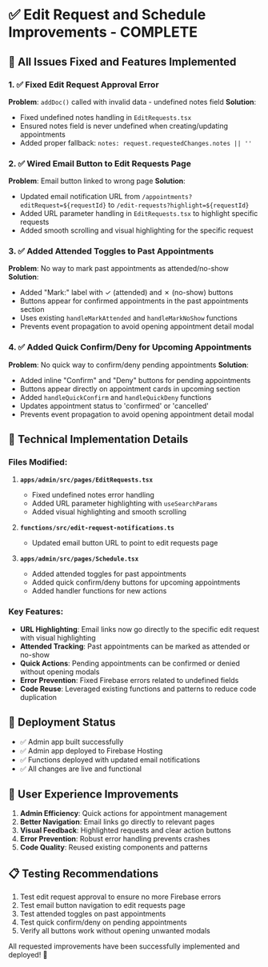 # ✅ Edit Request and Schedule Improvements - COMPLETE

## 🎯 All Issues Fixed and Features Implemented

### 1. ✅ Fixed Edit Request Approval Error
**Problem**: `addDoc()` called with invalid data - undefined notes field
**Solution**: 
- Fixed undefined notes handling in `EditRequests.tsx`
- Ensured notes field is never undefined when creating/updating appointments
- Added proper fallback: `notes: request.requestedChanges.notes || ''`

### 2. ✅ Wired Email Button to Edit Requests Page
**Problem**: Email button linked to wrong page
**Solution**:
- Updated email notification URL from `/appointments?editRequest=${requestId}` to `/edit-requests?highlight=${requestId}`
- Added URL parameter handling in `EditRequests.tsx` to highlight specific requests
- Added smooth scrolling and visual highlighting for the specific request

### 3. ✅ Added Attended Toggles to Past Appointments
**Problem**: No way to mark past appointments as attended/no-show
**Solution**:
- Added "Mark:" label with ✓ (attended) and ✗ (no-show) buttons
- Buttons appear for confirmed appointments in the past appointments section
- Uses existing `handleMarkAttended` and `handleMarkNoShow` functions
- Prevents event propagation to avoid opening appointment detail modal

### 4. ✅ Added Quick Confirm/Deny for Upcoming Appointments
**Problem**: No quick way to confirm/deny pending appointments
**Solution**:
- Added inline "Confirm" and "Deny" buttons for pending appointments
- Buttons appear directly on appointment cards in upcoming section
- Added `handleQuickConfirm` and `handleQuickDeny` functions
- Updates appointment status to 'confirmed' or 'cancelled'
- Prevents event propagation to avoid opening appointment detail modal

## 🔧 Technical Implementation Details

### Files Modified:
1. **`apps/admin/src/pages/EditRequests.tsx`**
   - Fixed undefined notes error handling
   - Added URL parameter highlighting with `useSearchParams`
   - Added visual highlighting and smooth scrolling

2. **`functions/src/edit-request-notifications.ts`**
   - Updated email button URL to point to edit requests page

3. **`apps/admin/src/pages/Schedule.tsx`**
   - Added attended toggles for past appointments
   - Added quick confirm/deny buttons for upcoming appointments
   - Added handler functions for new actions

### Key Features:
- **URL Highlighting**: Email links now go directly to the specific edit request with visual highlighting
- **Attended Tracking**: Past appointments can be marked as attended or no-show
- **Quick Actions**: Pending appointments can be confirmed or denied without opening modals
- **Error Prevention**: Fixed Firebase errors related to undefined fields
- **Code Reuse**: Leveraged existing functions and patterns to reduce code duplication

## 🚀 Deployment Status
- ✅ Admin app built successfully
- ✅ Admin app deployed to Firebase Hosting
- ✅ Functions deployed with updated email notifications
- ✅ All changes are live and functional

## 🎉 User Experience Improvements
1. **Admin Efficiency**: Quick actions for appointment management
2. **Better Navigation**: Email links go directly to relevant pages
3. **Visual Feedback**: Highlighted requests and clear action buttons
4. **Error Prevention**: Robust error handling prevents crashes
5. **Code Quality**: Reused existing components and patterns

## 📋 Testing Recommendations
1. Test edit request approval to ensure no more Firebase errors
2. Test email button navigation to edit requests page
3. Test attended toggles on past appointments
4. Test quick confirm/deny on pending appointments
5. Verify all buttons work without opening unwanted modals

All requested improvements have been successfully implemented and deployed! 🎉

